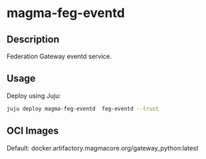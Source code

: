 # magma-feg-eventd

## Description

Federation Gateway eventd service.

## Usage

Deploy using Juju:

```bash
juju deploy magma-feg-eventd  feg-eventd --trust
```

## OCI Images

Default: docker.artifactory.magmacore.org/gateway_python:latest

